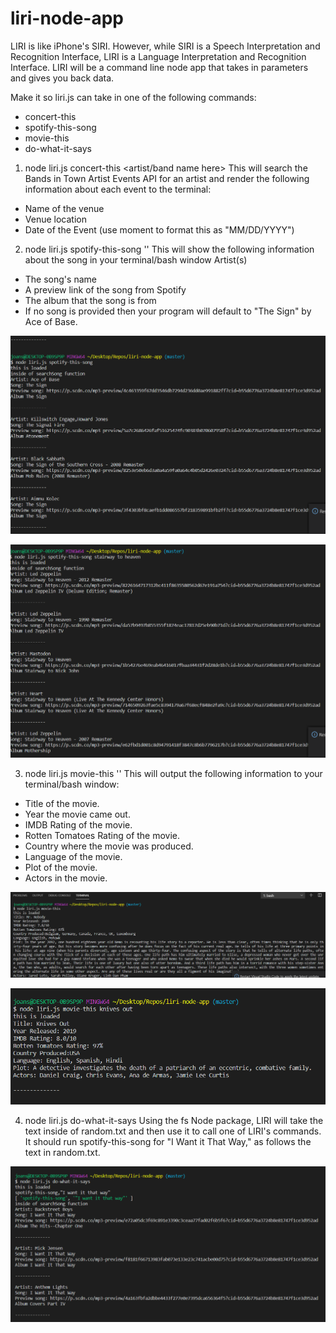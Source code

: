 # liri-node-app
 LIRI is like iPhone's SIRI. However, while SIRI is a Speech Interpretation and Recognition Interface, LIRI is a Language Interpretation and Recognition Interface. LIRI will be a command line node app that takes in parameters and gives you back data.

 Make it so liri.js can take in one of the following commands:
* concert-this
* spotify-this-song
* movie-this
* do-what-it-says

1.  node liri.js concert-this <artist/band name here>
This will search the Bands in Town Artist Events API for an artist and render the following information about each event to the terminal:
* Name of the venue
* Venue location
* Date of the Event (use moment to format this as "MM/DD/YYYY")


2.  node liri.js spotify-this-song '<song name here>'
This will show the following information about the song in your terminal/bash window
Artist(s)
* The song's name
* A preview link of the song from Spotify
* The album that the song is from
* If no song is provided then your program will default to "The Sign" by Ace of Base.

![Default](/images/spotifynosong.PNG)

![User](/images/spotifysong.PNG)


3.  node liri.js movie-this '<movie name here>'
This will output the following information to your terminal/bash window:
  * Title of the movie.
  * Year the movie came out.
  * IMDB Rating of the movie.
  * Rotten Tomatoes Rating of the movie.
  * Country where the movie was produced.
  * Language of the movie.
  * Plot of the movie.
  * Actors in the movie.

![Default](/images/moviethisdefault.PNG)

![User](/images/moviename.PNG) 

  4.  node liri.js do-what-it-says
Using the fs Node package, LIRI will take the text inside of random.txt and then use it to call one of LIRI's commands.
It should run spotify-this-song for "I Want it That Way," as follows the text in random.txt.

![Default](/images/do-what-it-says.PNG)

